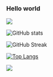 ### Hello world
![](https://komarev.com/ghpvc/?username=jiny2021&color=green)

![GitHub stats](https://github-readme-stats.vercel.app/api?username=jiny2021&bg_color=60,fc2803,fce303&title_color=fff&text_color=fff&border_radius=40&show_icons=true)

![GitHub Streak](https://github-readme-streak-stats.herokuapp.com/?user=jiny2021&fire=00FFFF&title_color=000000&text_color=fff&border_radius=40&ring=89502D&fire=00FFFF&currStreakNum=00FF00&sideNums=FFFF00&currStreakLabel=00FF00&sideLabels=87CEEB&dates=FFA500&theme=tokyonight)

[![Top Langs](https://github-readme-stats.vercel.app/api/top-langs/?username=jiny2021&layout=compact&bg_color=20,ffe302,FFA500,0000FF&title_color=000000&text_color=fff&border_radius=40)](https://github.com/jiny2021)

![](https://cr-skills-chart-widget.azurewebsites.net/api/api?username=jiny2021)
